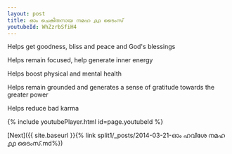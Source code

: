 ```yaml
---
layout: post
title: ഓം ചെകിതനായ നമഹ ൧൧ ടൈംസ്
youtubeId: WhZzrbSfiH4
---
```

 
 
Helps get goodness, bliss and peace and God's blessings
 
Helps remain focused, help generate inner energy 
 
Helps boost physical and mental health 
 
Helps remain grounded and generates a sense of gratitude towards the greater power 
 
Helps reduce bad karma
 
 
 
 


{% include youtubePlayer.html id=page.youtubeId %}
 
[Next]({{ site.baseurl }}{% link  split1/_posts/2014-03-21-ഓം ഹവിശേ നമഹ ൧൧ ടൈംസ്.md%})
 
